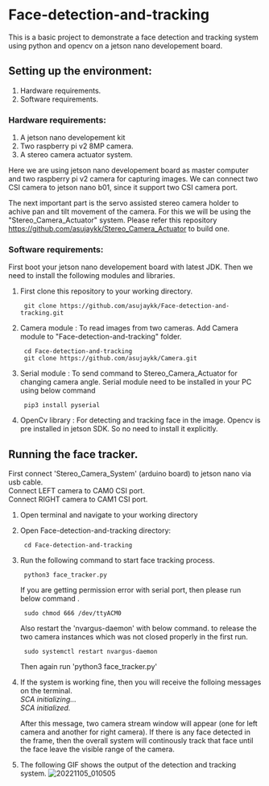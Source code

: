 # Face-detection-and-tracking

This is a basic project to demonstrate a face detection and tracking system using python and opencv on a jetson nano developement board.

## Setting up the environment:

1. Hardware requirements.
2. Software  requirements.

### Hardware requirements:
1. A jetson nano developement kit
2. Two raspberry pi v2 8MP camera.
3. A stereo camera actuator system.

Here we are using jetson nano developement board as master computer and two raspberry pi v2 camera for capturing images. We can connect two CSI camera to jetson nano b01, since it support two CSI camera port. 
  
  The next important part is the servo  assisted stereo camera holder to achive pan and tilt movement of the camera. For this we will be using the "Stereo_Camera_Actuator" system. Please refer this repository  https://github.com/asujaykk/Stereo_Camera_Actuator to build one.
  
  ### Software requirements: 
  First boot your jetson nano developement board with latest JDK. Then we need to install the following modules and libraries.
  1. First clone this repository to your working directory.
          
          git clone https://github.com/asujaykk/Face-detection-and-tracking.git
  2. Camera module : To read images from two cameras.
        Add Camera module to "Face-detection-and-tracking" folder.
          
          cd Face-detection-and-tracking
          git clone https://github.com/asujaykk/Camera.git
  3. Serial module : To send command to Stereo_Camera_Actuator for changing camera angle.
     Serial module need to be installed in your PC using below command
          
          pip3 install pyserial
  4. OpenCv library : For detecting and tracking face in the image.
        Opencv is pre installed in jetson SDK. So no need to install it explicitly.
  
  ## Running the face tracker.
  
  First connect 'Stereo_Camera_System' (arduino board) to jetson nano via usb cable.     
  Connect LEFT camera to CAM0 CSI port.   
  Connect RIGHT camera to CAM1 CSI port.   
  
  1. Open terminal and navigate to your working directory
  2. Open Face-detection-and-tracking directory:
       
          cd Face-detection-and-tracking
  3. Run the following command to start face tracking process.
       
          python3 face_tracker.py
      
      If you are getting permission error with serial port, then please run below command .
      
          sudo chmod 666 /dev/ttyACM0
       
      Also restart the 'nvargus-daemon' with below command. to release the two camera instances which was not closed properly in the first run. 
      
          sudo systemctl restart nvargus-daemon
      
      Then again run 'python3 face_tracker.py'
   
   4. If the system is working fine, then you will receive the folloing messages on the terminal.  
       *SCA initializing...*  
       *SCA initialized.*
       
       After this message, two camera stream window will appear (one for left camera and another for right camera).
       If there is any face detected in the frame, then the  overall system will continously track that face until the face leave the visible range of the camera. 
   
   6. The following GIF shows the output of the detection and tracking system. 
   ![20221105_010505](https://user-images.githubusercontent.com/78997596/200060611-66d617e3-8d94-4264-a370-3359ee19adcd.gif)

    
  
  
